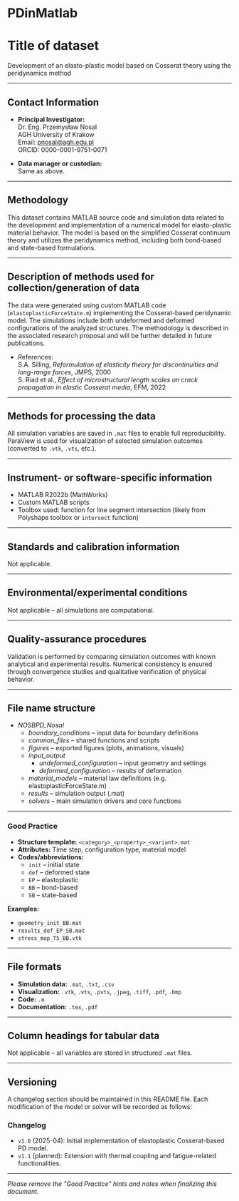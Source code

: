 # PDinMatlab

# Title of dataset

Development of an elasto-plastic model based on Cosserat theory using the peridynamics method

---

## Contact Information

- **Principal Investigator:**  
  Dr. Eng. Przemysław Nosal  
  AGH University of Krakow  
  Email: pnosal@agh.edu.pl  
  ORCID: 0000-0001-9751-0071  

- **Data manager or custodian:**  
  Same as above.

---

## Methodology

This dataset contains MATLAB source code and simulation data related to the development and implementation of a numerical model for elasto-plastic material behavior. The model is based on the simplified Cosserat continuum theory and utilizes the peridynamics method, including both bond-based and state-based formulations.

---

## Description of methods used for collection/generation of data

The data were generated using custom MATLAB code (`elastoplasticForceState.m`) implementing the Cosserat-based peridynamic model. The simulations include both undeformed and deformed configurations of the analyzed structures. The methodology is described in the associated research proposal and will be further detailed in future publications.

- References:  
  S.A. Silling, *Reformulation of elasticity theory for discontinuities and long-range forces*, JMPS, 2000  
  S. Riad et al., *Effect of microstructural length scales on crack propagation in elastic Cosserat media*, EFM, 2022  

---

## Methods for processing the data

All simulation variables are saved in `.mat` files to enable full reproducibility. ParaView is used for visualization of selected simulation outcomes (converted to `.vtk`, `.vts`, etc.).

---

## Instrument- or software-specific information

- MATLAB R2022b (MathWorks)
- Custom MATLAB scripts
- Toolbox used: function for line segment intersection (likely from Polyshape toolbox or `intersect` function)

---

## Standards and calibration information

Not applicable.

---

## Environmental/experimental conditions

Not applicable – all simulations are computational.

---

## Quality-assurance procedures

Validation is performed by comparing simulation outcomes with known analytical and experimental results. Numerical consistency is ensured through convergence studies and qualitative verification of physical behavior.

---

## File name structure

- _NOSBPD_Nosal_ <br />
  - _boundary_conditions_ – input data for boundary definitions <br />
  - _common_files_ – shared functions and scripts <br />
  - _figures_ – exported figures (plots, animations, visuals) <br />
  - _input_output_ <br />
    - _undeformed_configuration_ – input geometry and settings <br />
    - _deformed_configuration_ – results of deformation <br />
  - _material_models_ – material law definitions (e.g. elastoplasticForceState.m) <br />
  - _results_ – simulation output (.mat) <br />
  - _solvers_ – main simulation drivers and core functions <br />

---

### Good Practice

- **Structure template:** `<category>_<property>_<variant>.mat`
- **Attributes:** Time step, configuration type, material model
- **Codes/abbreviations:**  
  - `init` – initial state  
  - `def` – deformed state  
  - `EP` – elastoplastic  
  - `BB` – bond-based  
  - `SB` – state-based  

**Examples:**
- `geometry_init_BB.mat`
- `results_def_EP_SB.mat`
- `stress_map_T5_BB.vtk`

---

## File formats

- **Simulation data:** `.mat`, `.txt`, `.csv`
- **Visualization:** `.vtk`, `.vts`, `.pvts`, `.jpeg`, `.tiff`, `.pdf`, `.bmp`
- **Code:** `.m`
- **Documentation:** `.tex`, `.pdf`

---

## Column headings for tabular data

Not applicable – all variables are stored in structured `.mat` files.

---

## Versioning

A changelog section should be maintained in this README file. Each modification of the model or solver will be recorded as follows:

### Changelog

- `v1.0` (2025-04): Initial implementation of elastoplastic Cosserat-based PD model.
- `v1.1` (planned): Extension with thermal coupling and fatigue-related functionalities.

---

*Please remove the "Good Practice" hints and notes when finalizing this document.*

